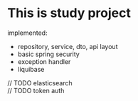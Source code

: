 # This is study project <br>
implemented: <br>
- repository, service, dto, api layout
- basic spring security
- exception handler
- liquibase <br>

// TODO elasticsearch<br>
// TODO token auth<br>
